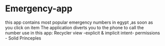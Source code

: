 # Emergency-app
this app contains most popular emergency numbers in egypt ,as soon as you click on item The application diverts you to the phone to call the number
use in this app:
Recycler view -explicit & implicit intent- permissions - Solid Princeples
